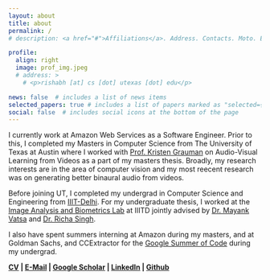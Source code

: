 ```yaml
---
layout: about
title: about
permalink: /
# description: <a href="#">Affiliations</a>. Address. Contacts. Moto. Etc.

profile:
  align: right
  image: prof_img.jpeg
  # address: >
    # <p>rishabh [at] cs [dot] utexas [dot] edu</p>

news: false  # includes a list of news items
selected_papers: true # includes a list of papers marked as "selected={true}"
social: false  # includes social icons at the bottom of the page
---
```


I currently work at Amazon Web Services as a Software Engineer. Prior to this, I completed my Masters in Computer Science from The University of Texas at Austin where I worked with [Prof. Kristen Grauman](https://www.cs.utexas.edu/~grauman/) on Audio-Visual Learning from Videos as a part of my masters thesis. Broadly, my research interests are in the area of computer vision and my most reecent research was on generating better binaural audio from videos.

Before joining UT, I completed my undergrad in Computer Science and Engineering from [IIIT-Delhi](https://www.iiitd.ac.in/). For my undergraduate thesis, I worked at the [Image Analysis and Biometrics Lab](http://www.iab-rubric.org/) at IIITD jointly advised by [Dr. Mayank Vatsa](http://home.iitj.ac.in/~mvatsa/) and [Dr. Richa Singh](http://home.iitj.ac.in/~richa/).

I also have spent summers interning at Amazon during my masters, and at Goldman Sachs, and CCExtractor for the [Google Summer of Code](https://summerofcode.withgoogle.com/archive/2016/projects/5348332989841408/) during my undergrad.

**[CV](assets/pdf/Resume.pdf) \| [E-Mail](mailto:rishabh@cs.utexas.edu) \| [Google Scholar](https://scholar.google.com/citations?user=mnEnXDkAAAAJ&hl=en)   \| [LinkedIn](https://www.linkedin.com/in/rishabhgr/) \| [Github](https://github.com/bigharshrag)**

